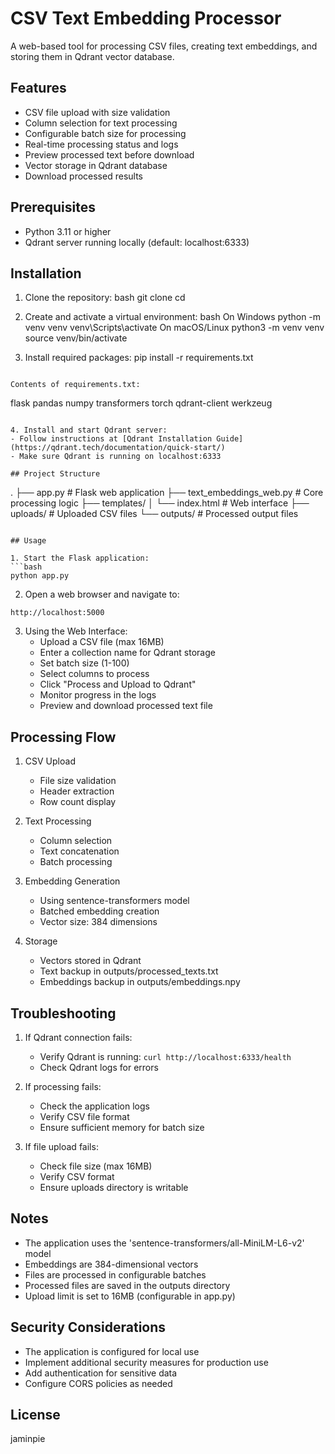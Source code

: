 # CSV Text Embedding Processor

A web-based tool for processing CSV files, creating text embeddings, and storing them in Qdrant vector database.

## Features

- CSV file upload with size validation
- Column selection for text processing
- Configurable batch size for processing
- Real-time processing status and logs
- Preview processed text before download
- Vector storage in Qdrant database
- Download processed results

## Prerequisites

- Python 3.11 or higher
- Qdrant server running locally (default: localhost:6333)

## Installation

1. Clone the repository: 
bash
git clone <repository-url>
cd <repository-name>

2. Create and activate a virtual environment:
bash
On Windows
python -m venv venv
venv\Scripts\activate
On macOS/Linux
python3 -m venv venv
source venv/bin/activate

3. Install required packages:
pip install -r requirements.txt
```

Contents of requirements.txt:
```
flask
pandas
numpy
transformers
torch
qdrant-client
werkzeug
```

4. Install and start Qdrant server:
- Follow instructions at [Qdrant Installation Guide](https://qdrant.tech/documentation/quick-start/)
- Make sure Qdrant is running on localhost:6333

## Project Structure

```
.
├── app.py                  # Flask web application
├── text_embeddings_web.py  # Core processing logic
├── templates/
│   └── index.html         # Web interface
├── uploads/               # Uploaded CSV files
└── outputs/               # Processed output files
```

## Usage

1. Start the Flask application:
```bash
python app.py
```

2. Open a web browser and navigate to:
```
http://localhost:5000
```

3. Using the Web Interface:
   - Upload a CSV file (max 16MB)
   - Enter a collection name for Qdrant storage
   - Set batch size (1-100)
   - Select columns to process
   - Click "Process and Upload to Qdrant"
   - Monitor progress in the logs
   - Preview and download processed text file

## Processing Flow

1. CSV Upload
   - File size validation
   - Header extraction
   - Row count display

2. Text Processing
   - Column selection
   - Text concatenation
   - Batch processing

3. Embedding Generation
   - Using sentence-transformers model
   - Batched embedding creation
   - Vector size: 384 dimensions

4. Storage
   - Vectors stored in Qdrant
   - Text backup in outputs/processed_texts.txt
   - Embeddings backup in outputs/embeddings.npy

## Troubleshooting

1. If Qdrant connection fails:
   - Verify Qdrant is running: `curl http://localhost:6333/health`
   - Check Qdrant logs for errors

2. If processing fails:
   - Check the application logs
   - Verify CSV file format
   - Ensure sufficient memory for batch size

3. If file upload fails:
   - Check file size (max 16MB)
   - Verify CSV format
   - Ensure uploads directory is writable

## Notes

- The application uses the 'sentence-transformers/all-MiniLM-L6-v2' model
- Embeddings are 384-dimensional vectors
- Files are processed in configurable batches
- Processed files are saved in the outputs directory
- Upload limit is set to 16MB (configurable in app.py)

## Security Considerations

- The application is configured for local use
- Implement additional security measures for production use
- Add authentication for sensitive data
- Configure CORS policies as needed

## License

jaminpie
